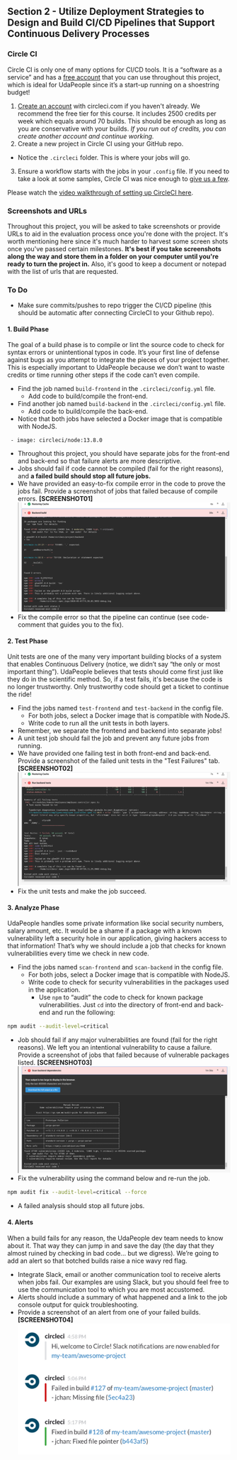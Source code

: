 ## Section 2 - Utilize Deployment Strategies to Design and Build CI/CD Pipelines that Support Continuous Delivery Processes

### Circle CI

Circle CI is only one of many options for CI/CD tools. It is a “software as a service” and has a [free account](https://circleci.com/signup/?source-button=free) that you can use throughout this project, which is ideal for UdaPeople since it’s a start-up running on a shoestring budget!

1. [Create an account](https://circleci.com/signup/?source-button=free) with circleci.com if you haven't already. We recommend the free tier for this course. It includes 2500 credits per week which equals around 70 builds. This should be enough as long as you are conservative with your builds. _If you run out of credits, you can create another account and continue working._
2. Create a new project in Circle CI using your GitHub repo.
 - Notice the `.circleci` folder. This is where your jobs will go.
3. Ensure a workflow starts with the jobs in your `.config` file. If you need to take a look at some samples, Circle CI was nice enough to [give us a few](https://circleci.com/docs/2.0/sample-config).

Please watch the [video walkthrough of setting up CircleCI here](https://www.youtube.com/watch?v=SRBmYjUF-tA).

### Screenshots and URLs

Throughout this project, you will be asked to take screenshots or provide URLs to aid in the evaluation process once you're done with the project. It's worth mentioning here since it's much harder to harvest some screen shots once you've passed certain milestones. **It's best if you take screenshots along the way and store them in a folder on your computer until you're ready to turn the project in.** Also, it's good to keep a document or notepad with the list of urls that are requested.

### To Do

- Make sure commits/pushes to repo trigger the CI/CD pipeline (this should be automatic after connecting CircleCI to your Github repo).

#### 1. Build Phase

The goal of a build phase is to compile or lint the source code to check for syntax errors or unintentional typos in code. It’s your first line of defense against bugs as you attempt to integrate the pieces of your project together. This is especially important to UdaPeople because we don’t want to waste credits or time running other steps if the code can’t even compile.

- Find the job named `build-frontend` in the `.circleci/config.yml` file. 
  - Add code to build/compile the front-end.
- Find another job named `build-backend` in the `.circleci/config.yml` file. 
  - Add code to build/compile the back-end.
- Notice that both jobs have selected a Docker image that is compatible with NodeJS.
```
 - image: circleci/node:13.8.0
```
- Throughout this project, you should have separate jobs for the front-end and back-end so that failure alerts are more descriptive.
- Jobs should fail if code cannot be compiled (fail for the right reasons), and **a failed build should stop all future jobs.** 
- We have provided an easy-to-fix compile error in the code to prove the jobs fail. Provide a screenshot of jobs that failed because of compile errors. **[SCREENSHOT01]**
![Job properly failing because of compile errors.](./../screenshots/SCREENSHOT01.png)
- Fix the compile error so that the pipeline can continue (see code-comment that guides you to the fix).

#### 2. Test Phase

Unit tests are one of the many very important building blocks of a system that enables Continuous Delivery (notice, we didn’t say “the only or most important thing”). UdaPeople believes that tests should come first just like they do in the scientific method. So, if a test fails, it's because the code is no longer trustworthy. Only trustworthy code should get a ticket to continue the ride!

- Find the jobs named `test-frontend` and `test-backend` in the config file. 
  - For both jobs, select a Docker image that is compatible with NodeJS.
  - Write code to run all the unit tests in both layers. 
- Remember, we separate the frontend and backend into separate jobs!
- A unit test job should fail the job and prevent any future jobs from running.
- We have provided one failing test in both front-end and back-end. Provide a screenshot of the failed unit tests in the "Test Failures" tab. **[SCREENSHOT02]**
![Job properly failing because of test failures.](./../screenshots/SCREENSHOT02.png)
- Fix the unit tests and make the job succeed.

#### 3. Analyze Phase

UdaPeople handles some private information like social security numbers, salary amount, etc. It would be a shame if a package with a known vulnerability left a security hole in our application, giving hackers access to that information! That’s why we should include a job that checks for known vulnerabilities every time we check in new code.

- Find the jobs named `scan-frontend` and `scan-backend` in the config file. 
  - For both jobs, select a Docker image that is compatible with NodeJS.
  - Write code to check for security vulnerabilities in the packages used in the application.
    - Use `npm` to “audit” the code to check for known package vulnerabilities. Just `cd` into the directory of front-end and back-end and run the following:
```bash
npm audit --audit-level=critical
```
- Job should fail if any major vulnerabilities are found (fail for the right reasons). We left you an intentional vulnerability to cause a failure. Provide a screenshot of jobs that failed because of vulnerable packages listed. **[SCREENSHOT03]**
![Job properly failing because of security vulnerabilities.](./../screenshots/SCREENSHOT03.png)
- Fix the vulnerability using the command below and re-run the job.
```bash
npm audit fix --audit-level=critical --force
```
- A failed analysis should stop all future jobs.

#### 4. Alerts

When a build fails for any reason, the UdaPeople dev team needs to know about it. That way they can jump in and save the day (the day that they almost ruined by checking in bad code… but we digress). We’re going to add an alert so that botched builds raise a nice wavy red flag.

- Integrate Slack, email or another communication tool to receive alerts when jobs fail. Our examples are using Slack, but you should feel free to use the communication tool to which you are most accustomed.
- Alerts should include a summary of what happened and a link to the job console output for quick troubleshooting.
- Provide a screenshot of an alert from one of your failed builds. **[SCREENSHOT04]**
![An alert when the build breaks.](./../screenshots/SCREENSHOT04.png)
